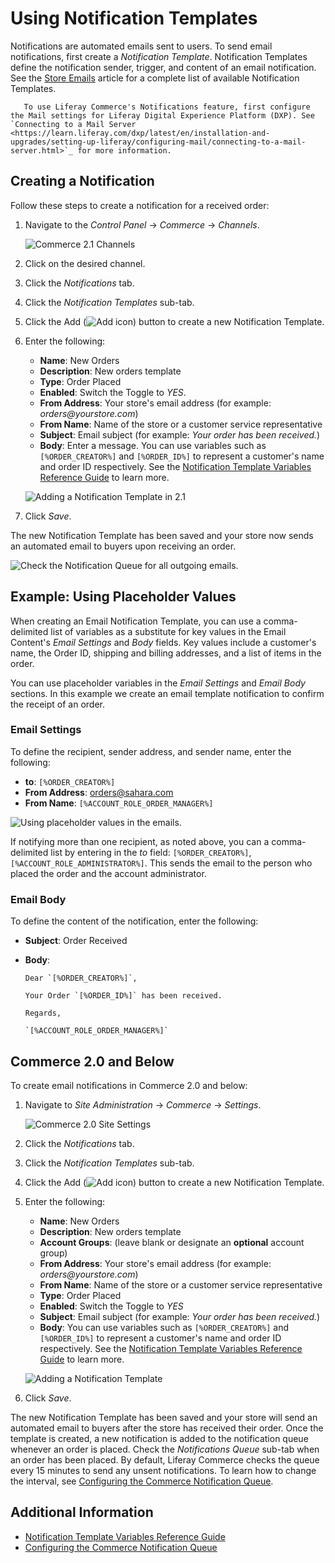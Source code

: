 # Using Notification Templates

Notifications are automated emails sent to users. To send email notifications, first create a _Notification Template_. Notification Templates define the notification sender, trigger, and content of an email notification. See the [Store Emails](./store-emails.md#notification-templates) article for a complete list of available Notification Templates.

```note::
   To use Liferay Commerce's Notifications feature, first configure the Mail settings for Liferay Digital Experience Platform (DXP). See `Connecting to a Mail Server <https://learn.liferay.com/dxp/latest/en/installation-and-upgrades/setting-up-liferay/configuring-mail/connecting-to-a-mail-server.html>`_ for more information.
```

## Creating a Notification

Follow these steps to create a notification for a received order:

1. Navigate to the _Control Panel_ &rarr; _Commerce_ &rarr; _Channels_.

    ![Commerce 2.1 Channels](./using-notification-templates/images/03.png)

1. Click on the desired channel.
1. Click the _Notifications_ tab.
1. Click the _Notification Templates_ sub-tab.
1. Click the Add (![Add icon](../../images/icon-add.png)) button to create a new Notification Template.
1. Enter the following:
    * **Name**: New Orders
    * **Description**: New orders template
    * **Type**: Order Placed
    * **Enabled**: Switch the Toggle to _YES_.
    * **From Address**: Your store's email address (for example: _orders@yourstore.com_)
    * **From Name**: Name of the store or a customer service representative
    * **Subject**: Email subject (for example: _Your order has been received._)
    * **Body**: Enter a message. You can use variables such as `[%ORDER_CREATOR%]` and `[%ORDER_ID%]` to represent a customer's name and order ID respectively. See the [Notification Template Variables Reference Guide](./notification-template-variables-reference-guide.md) to learn more.

    ![Adding a Notification Template in 2.1](./using-notification-templates/images/02.png)

1. Click _Save_.

The new Notification Template has been saved and your store now sends an automated email to buyers upon receiving an order.

![Check the Notification Queue for all outgoing emails.](./using-notification-templates/images/05.png)

## Example: Using Placeholder Values

When creating an Email Notification Template, you can use a comma-delimited list of variables as a substitute for key values in the Email Content's _Email Settings_ and _Body_ fields. Key values include a customer's name, the Order ID, shipping and billing addresses, and a list of items in the order.

You can use placeholder variables in the _Email Settings_ and _Email Body_ sections. In this example we create an email template notification to confirm the receipt of an order.

### Email Settings

To define the recipient, sender address, and sender name, enter the following:

* **to**: `[%ORDER_CREATOR%]`
* **From Address**: orders@sahara.com
* **From Name**: `[%ACCOUNT_ROLE_ORDER_MANAGER%]`

![Using placeholder values in the emails.](./using-notification-templates/images/06.png)

If notifying more than one recipient, as noted above, you can a comma-delimited list by entering in the _to_ field: `[%ORDER_CREATOR%]`,`[%ACCOUNT_ROLE_ADMINISTRATOR%]`. This sends the email to the person who placed the order and the account administrator.

### Email Body

To define the content of the notification, enter the following:

* **Subject**: Order Received
* **Body**:

  ```
  Dear `[%ORDER_CREATOR%]`,

  Your Order `[%ORDER_ID%]` has been received.

  Regards,

  `[%ACCOUNT_ROLE_ORDER_MANAGER%]`
  ```

## Commerce 2.0 and Below

To create email notifications in Commerce 2.0 and below:

1. Navigate to _Site Administration_ → _Commerce_ → _Settings_.

    ![Commerce 2.0 Site Settings](./using-notification-templates/images/04.png)

1. Click the _Notifications_ tab.
1. Click the _Notification Templates_ sub-tab.
1. Click the Add (![Add icon](../../images/icon-add.png)) button to create a new Notification Template.
1. Enter the following:
    * **Name**: New Orders
    * **Description**: New orders template
    * **Account Groups**: (leave blank or designate an **optional** account group)
    * **From Address**: Your store's email address (for example: _orders@yourstore.com_)
    * **From Name**: Name of the store or a customer service representative
    * **Type**: Order Placed
    * **Enabled**: Switch the Toggle to _YES_
    * **Subject**: Email subject (for example: _Your order has been received._)
    * **Body**: You can use variables such as `[%ORDER_CREATOR%]` and `[%ORDER_ID%]` to represent a customer's name and order ID respectively. See the [Notification Template Variables Reference Guide](./notification-template-variables-reference-guide.md) to learn more.

    ![Adding a Notification Template](./using-notification-templates/images/01.png)

1. Click _Save_.

The new Notification Template has been saved and your store will send an automated email to buyers after the store has received their order. Once the template is created, a new notification is added to the notification queue whenever an order is placed. Check the _Notifications Queue_ sub-tab when an order has been placed. By default, Liferay Commerce checks the queue every 15 minutes to send any unsent notifications. To learn how to change the interval, see [Configuring the Commerce Notification Queue](./configuring-the-commerce-notification-queue.md).

## Additional Information

* [Notification Template Variables Reference Guide](./notification-template-variables-reference-guide.md)
* [Configuring the Commerce Notification Queue](./configuring-the-commerce-notification-queue.md)
